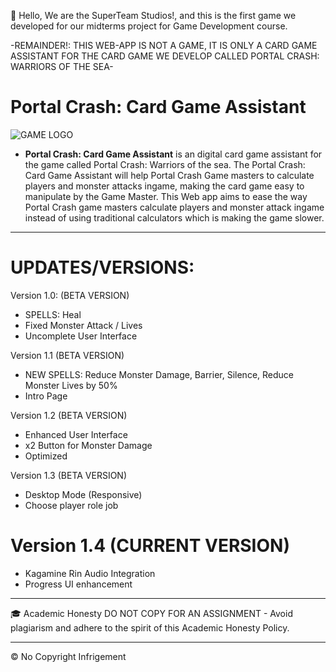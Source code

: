 👋 Hello, We are the SuperTeam Studios!, and this is the first game we developed for our midterms project for Game Development course.

-REMAINDER!: THIS WEB-APP IS NOT A GAME, IT IS ONLY A CARD GAME ASSISTANT FOR THE CARD GAME WE DEVELOP CALLED PORTAL CRASH: WARRIORS OF THE SEA-

# Portal Crash: Card Game Assistant
![GAME LOGO](https://github.com/Renzxs/Portal-Crash-Game-Assistant/assets/90491632/f4183de5-b76e-4eba-baee-e0ed221352a1)

- **Portal Crash: Card Game Assistant** is an digital card game assistant for the game called Portal Crash: Warriors of the sea. The Portal Crash: Card Game Assistant will help Portal Crash Game masters to calculate players and monster attacks ingame, making the card game easy to manipulate by the Game Master. This Web app aims to ease the way Portal Crash game masters calculate players and monster attack ingame instead of using traditional calculators which is making the game slower.

- - - -
# UPDATES/VERSIONS: 

Version 1.0: (BETA VERSION)
- SPELLS: Heal
- Fixed Monster Attack / Lives
- Uncomplete User Interface

Version 1.1 (BETA VERSION)
- NEW SPELLS: Reduce Monster Damage, Barrier, Silence, Reduce Monster Lives by 50%
- Intro Page

Version 1.2 (BETA VERSION)
- Enhanced User Interface
- x2 Button for Monster Damage
- Optimized

Version 1.3 (BETA VERSION)
- Desktop Mode (Responsive)
- Choose player role job

# Version 1.4 (CURRENT VERSION)
- Kagamine Rin Audio Integration
- Progress UI enhancement

- - - -
🎓 Academic Honesty
DO NOT COPY FOR AN ASSIGNMENT - Avoid plagiarism and adhere to the spirit of this Academic Honesty Policy.

- - - - 
&copy; No Copyright Infrigement






